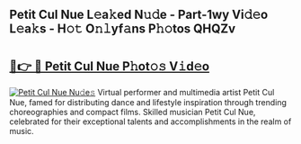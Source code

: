## Petit Cul Nue L𝚎a𝚔ed N𝚞𝚍e - Part-1wy Vi𝚍𝚎o L𝚎a𝚔s - H𝚘𝚝 O𝚗𝚕yf𝚊ns P𝚑𝚘tos QHQZv

# <h2><a href="http://kfay6h2.oniu.top/?m=Petit+Cul+Nue">🔗👉 🔴 Petit Cul Nue P𝚑ot𝚘𝚜 V𝚒d𝚎o</a></h2>

[![Petit Cul Nue Nu𝚍e𝚜](https://i.imgur.com/0qMVB7G.gif)](http://kfay6h2.oniu.top/?m=Petit+Cul+Nue)
Virtual performer and multimedia artist Petit Cul Nue, famed for distributing dance and lifestyle inspiration through trending choreographies and compact films. Skilled musician Petit Cul Nue, celebrated for their exceptional talents and accomplishments in the realm of music.  
